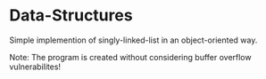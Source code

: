 # Data-Structures

Simple implemention of singly-linked-list in an object-oriented way.

Note: The program is created without considering buffer overflow vulnerabilites!
